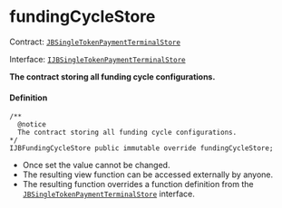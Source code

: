 # fundingCycleStore

Contract: [`JBSingleTokenPaymentTerminalStore`](/docs/v4/deprecated/v2/contracts/jbsingletokenpaymentterminalstore/README.md)​‌

Interface: [`IJBSingleTokenPaymentTerminalStore`](/docs/v4/deprecated/v2/interfaces/ijbsingletokenpaymentterminalstore.md)

**The contract storing all funding cycle configurations.**

#### Definition

```
/**
  @notice
  The contract storing all funding cycle configurations.
*/
IJBFundingCycleStore public immutable override fundingCycleStore;
```

* Once set the value cannot be changed.
* The resulting view function can be accessed externally by anyone.
* The resulting function overrides a function definition from the [`JBSingleTokenPaymentTerminalStore`](/docs/v4/deprecated/v2/interfaces/ijbsingletokenpaymentterminalstore.md) interface.
